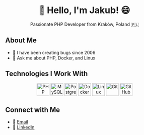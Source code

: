 <div align="center">
  <h1>👋 Hello, I'm Jakub! 😄</h1>
  <p>Passionate PHP Developer from Kraków, Poland 🇵🇱</p>
</div>

## About Me

- 🌟 I have been creating bugs since 2006
- 💬 Ask me about PHP, Docker, and Linux

## Technologies I Work With

<div align="center">
  <img src="https://cdn.jsdelivr.net/gh/devicons/devicon/icons/php/php-original.svg" height="40" alt="PHP" />
  <img src="https://cdn.jsdelivr.net/gh/devicons/devicon/icons/mysql/mysql-original.svg" height="40" alt="MySQL" />
  <img src="https://cdn.jsdelivr.net/gh/devicons/devicon/icons/postgresql/postgresql-original.svg" height="40" alt="PostgreSQL" />
  <img src="https://cdn.jsdelivr.net/gh/devicons/devicon/icons/docker/docker-original.svg" height="40" alt="Docker" />
  <img src="https://cdn.jsdelivr.net/gh/devicons/devicon/icons/linux/linux-original.svg" height="40" alt="Linux" />
  <img src="https://cdn.jsdelivr.net/gh/devicons/devicon/icons/git/git-original.svg" height="40" alt="Git" />
  <img src="https://cdn.jsdelivr.net/gh/devicons/devicon/icons/github/github-original.svg" height="40" alt="GitHub" />
</div>

## Connect with Me

<!-- - 🌐 [Website](https://jkbmaj.io) -->
- 📧 [Email](mailto:jakub@jkbmaj.io)
- 💼 [LinkedIn](https://www.linkedin.com/in/jkbmaj/)
